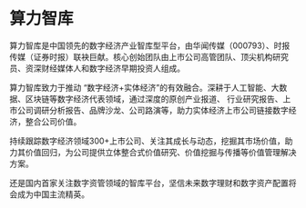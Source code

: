 # 算力智库

算力智库是中国领先的数字经济产业智库型平台，由华闻传媒（000793）、时报传媒（证券时报）联袂巨献。核心创始团队由上市公司高管团队、顶尖机构研究员、资深财经媒体人和数字经济早期投资人组成。

算力智库致力于推动 “数字经济+实体经济”的有效融合。深耕于人工智能、大数据、区块链等数字经济代表领域，通过深度的原创产业报道、 行业研究报告、上市公司调研分析报告、品牌沙龙、公司路演等，助力实体经济上市公司链接数字经济，整合公司价值。

持续跟踪数字经济领域300+上市公司、关注其成长与动态，挖掘其市场价值，助力其价值回归，为公司提供立体整合式价值研究、价值挖掘与传播等价值管理解决方案。

还是国内首家关注数字资管领域的智库平台，坚信未来数字理财和数字资产配置将会成为中国主流精英。
